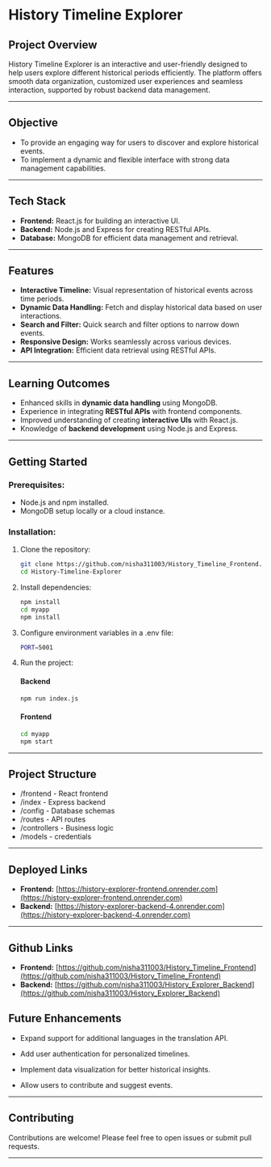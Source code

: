 # History Timeline Explorer

## Project Overview
History Timeline Explorer is an interactive and user-friendly designed to help users explore different historical periods efficiently. The platform offers smooth data organization, customized user experiences and seamless interaction, supported by robust backend data management.

---

## Objective
- To provide an engaging way for users to discover and explore historical events.
- To implement a dynamic and flexible interface with strong data management capabilities.

---

## Tech Stack
- **Frontend:** React.js for building an interactive UI.
- **Backend:** Node.js and Express for creating RESTful APIs.
- **Database:** MongoDB for efficient data management and retrieval.

---

## Features
- **Interactive Timeline:** Visual representation of historical events across time periods.
- **Dynamic Data Handling:** Fetch and display historical data based on user interactions.
- **Search and Filter:** Quick search and filter options to narrow down events.
- **Responsive Design:** Works seamlessly across various devices.
- **API Integration:** Efficient data retrieval using RESTful APIs.

---

## Learning Outcomes
- Enhanced skills in **dynamic data handling** using MongoDB.
- Experience in integrating **RESTful APIs** with frontend components.
- Improved understanding of creating **interactive UIs** with React.js.
- Knowledge of **backend development** using Node.js and Express.

---

## Getting Started

### Prerequisites:
- Node.js and npm installed.
- MongoDB setup locally or a cloud instance.

### Installation:
1. Clone the repository:
   ```bash
   git clone https://github.com/nisha311003/History_Timeline_Frontend.git
   cd History-Timeline-Explorer
   ```
2. Install dependencies:
   ```bash
   npm install
   cd myapp
   npm install
   ```
3. Configure environment variables in a .env file:
   ```bash
   PORT=5001
   ```
4. Run the project:
   #### Backend
   ```bash
   npm run index.js
   ```
   #### Frontend
   ```bash
   cd myapp
   npm start
   ```

---

## Project Structure
- /frontend - React frontend
- /index - Express backend
- /config - Database schemas
- /routes - API routes
- /controllers - Business logic
- /models - credentials

---


## Deployed Links
- **Frontend:** [https://history-explorer-frontend.onrender.com](https://history-explorer-frontend.onrender.com)
- **Backend:** [https://history-explorer-backend-4.onrender.com](https://history-explorer-backend-4.onrender.com)
  
---

## Github Links
- **Frontend:** [https://github.com/nisha311003/History_Timeline_Frontend](https://github.com/nisha311003/History_Timeline_Frontend)
- **Backend:** [https://github.com/nisha311003/History_Explorer_Backend](https://github.com/nisha311003/History_Explorer_Backend)

## Future Enhancements
- Expand support for additional languages in the translation API.

- Add user authentication for personalized timelines.

- Implement data visualization for better historical insights.

- Allow users to contribute and suggest events.

---

## Contributing
Contributions are welcome! Please feel free to open issues or submit pull requests.

---

